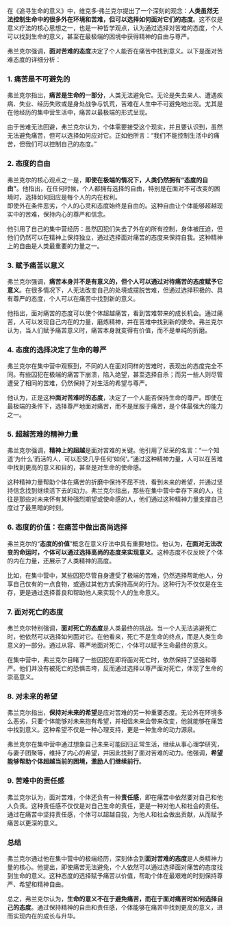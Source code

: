 在《追寻生命的意义》中，维克多·弗兰克尔提出了一个深刻的观念：**人类虽然无法控制生命中的很多外在环境和苦难，但可以选择如何面对它们的态度**。这不仅是意义疗法的核心思想之一，也是一种哲学观点，认为通过选择对苦难的态度，个人可以找到生命的意义，甚至在最极端的困境中获得精神的自由与尊严。

弗兰克尔强调，**面对苦难的态度**决定了个人能否在痛苦中找到意义。以下是面对苦难态度的详细分析：

### 1. **痛苦是不可避免的**

弗兰克尔指出，**痛苦是生命的一部分**，人类无法避免它。无论是失去亲人、遭遇疾病、失业、经历失败或是身处战争与饥荒，苦难在人生中不可避免地出现。尤其是在他经历的集中营生活中，痛苦以最极端的形式呈现。

由于苦难无法回避，弗兰克尔认为，个体需要接受这个现实，并且要认识到，虽然无法避免痛苦，但可以选择如何应对它。正如他所言：“我们不能控制生活中的痛苦，但我们可以控制自己的态度。”

### 2. **态度的自由**

弗兰克尔的核心观点之一是，**即使在极端的情况下，人类仍然拥有“态度的自由”**。他指出，在任何时候，个人都拥有选择的自由，特别是在面对不可改变的困境时，选择如何回应是每个人的内在权利。  
即使外在条件恶劣，个人的心灵和态度始终是自由的。这种自由让个体能够超越现实中的苦难，保持内心的尊严和信念。

他引用了自己的集中营经历：虽然囚犯们失去了外在的所有控制，身体被压迫，但他们仍然可以在精神上保持独立，通过选择面对痛苦的态度来保持自我。这种精神上的自由是人类最重要的力量之一。

### 3. **赋予痛苦以意义**

弗兰克尔强调，**痛苦本身并不是有意义的，但个人可以通过对待痛苦的态度赋予它意义**。在很多情况下，人无法改变自己的处境或摆脱苦难，但通过选择积极的、具有尊严的态度，个人可以在痛苦中找到新的意义。

他指出，面对痛苦的态度可以使个体超越痛苦，看到苦难带来的成长机会。通过痛苦，人可以发现自己内在的力量，磨炼精神，并在苦难中找到新的使命。弗兰克尔认为，当人们赋予痛苦意义时，痛苦本身就变得有价值，而不是单纯的折磨。

### 4. **态度的选择决定了生命的尊严**

弗兰克尔在集中营中观察到，不同的人在面对同样的苦难时，表现出的态度完全不同。有些囚犯在极端的痛苦下崩溃，陷入绝望，甚至选择自杀；而另一些人则尽管遭受了相同的苦难，仍然保持了对生活的希望与尊严。

他认为，正是这种**面对苦难时的态度**，决定了一个人能否保持生命的尊严。即使在最极端的条件下，选择尊严地面对痛苦，而不是屈服于痛苦，是个体最强大的能力之一。

### 5. **超越苦难的精神力量**

弗兰克尔强调，**精神上的超越**是面对苦难的关键。他引用了尼采的名言：“一个知道‘为什么’而活的人，可以忍受几乎任何‘如何’。”通过这种精神力量，人可以在苦难中找到更高的意义和目的，甚至是对生命的使命感。

这种精神力量帮助个体在痛苦的折磨中保持不屈不挠，看到未来的希望，并通过坚持信念找到继续活下去的动力。弗兰克尔指出，那些在集中营中幸存下来的人，往往是那些对未来怀有某种强烈期望或使命感的人，他们通过这种精神力量支撑自己度过了最黑暗的时刻。

### 6. **态度的价值：在痛苦中做出高尚选择**

弗兰克尔的“**态度的价值**”概念在意义疗法中具有重要地位。他认为，**在面对无法改变的命运时，个体可以通过选择高尚的态度来实现意义**。这种态度不仅反映了个体的内在力量，还展示了人类精神的高度。

比如，在集中营中，某些囚犯尽管自身遭受了极端的苦难，仍然选择帮助他人，分享自己仅有的一点食物，或通过其他方式保持高尚的行为。这种行为不仅仅是在生存，更是通过选择善良和帮助他人来实现个人的生命意义。

### 7. **面对死亡的态度**

弗兰克尔特别强调，**面对死亡的态度**是人类最终的挑战。当一个人无法逃避死亡时，他依然可以选择如何面对它。在他看来，死亡不是生命的终点，而是人类生命意义的一部分。通过从容、尊严地面对死亡，个体可以赋予生命最终的意义。

在集中营中，弗兰克尔目睹了一些囚犯在即将面对死亡时，依然保持了坚强和尊严。他们并没有被死亡的恐惧击垮，反而通过选择以尊严面对死亡，体现了生命的崇高意义。

### 8. **对未来的希望**

弗兰克尔指出，**保持对未来的希望**是应对苦难的另一种重要态度。无论外在环境多么恶劣，只要个体能够对未来抱有希望，并相信未来会带来改变，他就能够在痛苦中找到意义。这种希望不仅是一种心理支持，更是一种生命的动力源泉。

弗兰克尔在集中营中通过想象自己未来可能回归正常生活，继续从事心理学研究，与妻子团聚等，维持了内心的希望，并因此找到了面对苦难的动力。他强调，**希望能够帮助个体超越当前的困境，激励人们继续前行**。

### 9. **苦难中的责任感**

弗兰克尔认为，面对苦难，个体还负有一种**责任感**，即在痛苦中依然要对自己和他人负责。这种责任感不仅仅是对自己生命的责任，更是一种对他人和社会的责任。通过在痛苦中坚持责任感，个体可以超越自我，为他人和社会做出贡献，从而赋予痛苦以更深的意义。

### 总结

弗兰克尔通过他在集中营中的极端经历，深刻体会到**面对苦难的态度**是人类精神力量的核心。他提出，即使痛苦无法避免，个人依然可以通过选择面对痛苦的态度找到生命的意义。这种态度的选择赋予痛苦以价值，帮助个体在最艰难的时刻保持尊严、希望和精神自由。

总之，弗兰克尔认为，**生命的意义不在于避免痛苦，而在于面对痛苦时如何选择自己的态度**。通过保持精神的自由和责任感，个体能够在痛苦中找到更高的意义，进而实现内在的成长与升华。